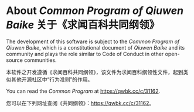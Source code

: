 # About _Common Program of Qiuwen Baike_ 关于《求闻百科共同纲领》

The development of this software is subject to the _Common Program of Qiuwen Baike_, which is a constitutional document of _Qiuwen Baike_ and its community and plays the role similar to Code of Conduct in other open-source communities.

本软件之开发遵循《求闻百科共同纲领》，该文件为求闻百科纲领性文件，起到类似其他开源社区中“行为准则”的作用。

You can read the _Common Program_ at <https://qwbk.cc/c/31162>.

您可以在下列网址查阅《共同纲领》：<https://qwbk.cc/c/31162>。
